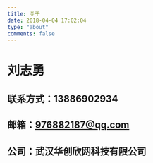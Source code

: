 ```yaml
---
title: 关于
date: 2018-04-04 17:02:04
type: "about"
comments: false
---
```

# 刘志勇
## 联系方式：13886902934
## 邮箱：976882187@qq.com
## 公司：武汉华创欣网科技有限公司
